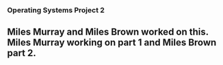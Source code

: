  ### Operating Systems Project 2
 ## Miles Murray and Miles Brown worked on this. Miles Murray working on part 1 and Miles Brown part 2. 
